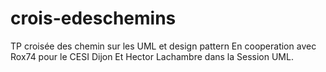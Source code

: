 # crois-edeschemins
TP croisée des chemin sur les UML et design pattern
En cooperation avec Rox74 pour le CESI Dijon Et Hector Lachambre dans la Session UML.